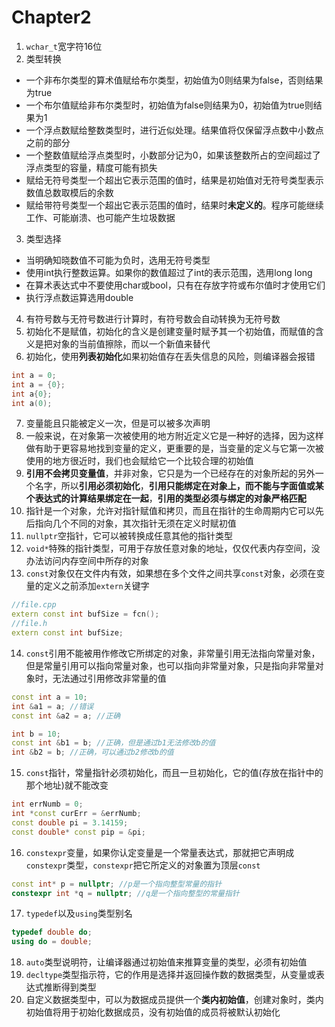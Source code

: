 # Chapter2

1. `wchar_t`宽字符16位
2. 类型转换

* 一个非布尔类型的算术值赋给布尔类型，初始值为0则结果为false，否则结果为true
* 一个布尔值赋给非布尔类型时，初始值为false则结果为0，初始值为true则结果为1
* 一个浮点数赋给整数类型时，进行近似处理。结果值将仅保留浮点数中小数点之前的部分
* 一个整数值赋给浮点类型时，小数部分记为0，如果该整数所占的空间超过了浮点类型的容量，精度可能有损失
* 赋给无符号类型一个超出它表示范围的值时，结果是初始值对无符号类型表示数值总数取模后的余数
* 赋给带符号类型一个超出它表示范围的值时，结果时**未定义的**。程序可能继续工作、可能崩溃、也可能产生垃圾数据

3. 类型选择

* 当明确知晓数值不可能为负时，选用无符号类型
* 使用int执行整数运算。如果你的数值超过了int的表示范围，选用long long
* 在算术表达式中不要使用char或bool，只有在存放字符或布尔值时才使用它们
* 执行浮点数运算选用double

4. 有符号数与无符号数进行计算时，有符号数会自动转换为无符号数
5. 初始化不是赋值，初始化的含义是创建变量时赋予其一个初始值，而赋值的含义是把对象的当前值擦除，而以一个新值来替代
6. 初始化，使用**列表初始化**如果初始值存在丢失信息的风险，则编译器会报错

```c++
int a = 0;
int a = {0};
int a{0};
int a(0);
```

7. 变量能且只能被定义一次，但是可以被多次声明
8. 一般来说，在对象第一次被使用的地方附近定义它是一种好的选择，因为这样做有助于更容易地找到变量的定义，更重要的是，当变量的定义与它第一次被使用的地方很近时，我们也会赋给它一个比较合理的初始值
9. **引用不会拷贝变量值**，并非对象，它只是为一个已经存在的对象所起的另外一个名字，所以**引用必须初始化**，**引用只能绑定在对象上，而不能与字面值或某个表达式的计算结果绑定在一起**，**引用的类型必须与绑定的对象严格匹配**
10. 指针是一个对象，允许对指针赋值和拷贝，而且在指针的生命周期内它可以先后指向几个不同的对象，其次指针无须在定义时赋初值
11. `nullptr`空指针，它可以被转换成任意其他的指针类型
12. `void*`特殊的指针类型，可用于存放任意对象的地址，仅仅代表内存空间，没办法访问内存空间中所存的对象
13. `const`对象仅在文件内有效，如果想在多个文件之间共享`const`对象，必须在变量的定义之前添加`extern`关键字

```c++
//file.cpp
extern const int bufSize = fcn();
//file.h
extern const int bufSize;
```

14. `const`引用不能被用作修改它所绑定的对象，非常量引用无法指向常量对象，但是常量引用可以指向常量对象，也可以指向非常量对象，只是指向非常量对象时，无法通过引用修改非常量的值

```c++
const int a = 10;
int &a1 = a; //错误
const int &a2 = a; //正确

int b = 10;
const int &b1 = b; //正确，但是通过b1无法修改b的值
int &b2 = b; //正确，可以通过b2修改b的值
```

15. `const`指针，常量指针必须初始化，而且一旦初始化，它的值(存放在指针中的那个地址)就不能改变

```c++
int errNumb = 0;
int *const curErr = &errNumb;
const double pi = 3.14159;
const double* const pip = &pi;
```

16. `constexpr`变量，如果你认定变量是一个常量表达式，那就把它声明成`constexpr`类型，`constexpr`把它所定义的对象置为顶层`const`

```c++
const int* p = nullptr; //p是一个指向整型常量的指针
constexpr int *q = nullptr; //q是一个指向整型的常量指针
```

17. `typedef`以及`using`类型别名

```c++
typedef double do;
using do = double;
```

18. `auto`类型说明符，让编译器通过初始值来推算变量的类型，必须有初始值
19. `decltype`类型指示符，它的作用是选择并返回操作数的数据类型，从变量或表达式推断得到类型
20. 自定义数据类型中，可以为数据成员提供一个**类内初始值**，创建对象时，类内初始值将用于初始化数据成员，没有初始值的成员将被默认初始化